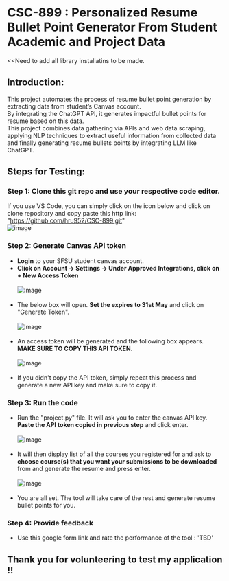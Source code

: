 # CSC-899 : Personalized Resume Bullet Point Generator From Student Academic and Project Data
<<Need to add all library installatins to be made.
## Introduction:
This project automates the process of resume bullet point generation by extracting data from student’s Canvas account.<br />
By integrating the ChatGPT API, it generates impactful bullet points for resume based on this data.<br />
This project combines data gathering via APIs and web data scraping, applying NLP techniques to extract useful information from collected data and finally generating resume bullets points by integrating LLM like ChatGPT.

## Steps for Testing:
### Step 1: Clone this git repo and use your respective code editor.
If you use VS Code, you can simply click on the icon below and click on clone repository and copy paste this http link: "https://github.com/hru952/CSC-899.git" <br />
![image](https://github.com/hru952/CSC-899/assets/124914776/fad95448-b7a9-41f1-b254-90c442af876e)
### Step 2: Generate Canvas API token
- **Login** to your SFSU student canvas account.
- **Click on Account -> Settings -> Under Approved Integrations, click on + New Access Token** <br/><br/> ![image](https://github.com/hru952/CSC-899/assets/124914776/5b2836b7-43c8-491c-ad40-757ed499f7d9) <br/> <br/>
- The below box will open. **Set the expires to 31st May** and click on "Generate Token". <br/><br/> ![image](https://github.com/hru952/CSC-899/assets/124914776/5e7cb961-8b9e-466f-865d-72a7fd4e5958) <br/> <br/>
- An access token will be generated and the following box appears. **MAKE SURE TO COPY THIS API TOKEN**. <br/><br/> ![image](https://github.com/hru952/CSC-899/assets/124914776/3b7c20d1-1870-4a99-b5fd-af493593bd83) <br/> <br/>
- If you didn't copy the API token, simply repeat this process and generate a new API key and make sure to copy it.
### Step 3: Run the code
- Run the "project.py" file. It will ask you to enter the canvas API key. **Paste the API token copied in previous step** and click enter.<br/> <br/> ![image](https://github.com/hru952/CSC-899/assets/124914776/d8d391ae-8cbb-450b-afc7-bf61df315682) <br/> <br/>
- It will then display list of all the courses you registered for and ask to **choose course(s) that you want your submissions to be downloaded** from and generate the resume and press enter.<br/><br/> ![image](https://github.com/hru952/CSC-899/assets/124914776/08fd1745-d6f6-47dc-b4f6-213e256ea4d7) <br/> <br/>
- You are all set. The tool will take care of the rest and generate resume bullet points for you.
### Step 4: Provide feedback
- Use this google form link and rate the performance of the tool : 'TBD'
## Thank you for volunteering to test my application !! 



